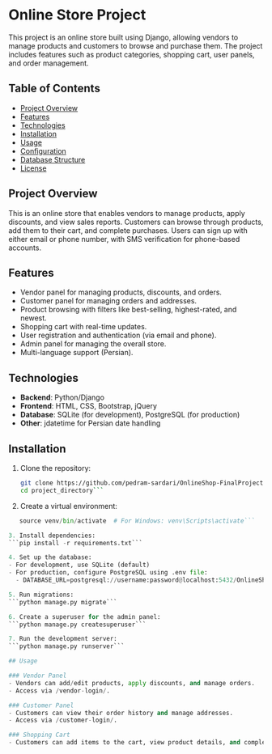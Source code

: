 # Online Store Project

This project is an online store built using Django, allowing vendors to manage products and customers to browse and purchase them. The project includes features such as product categories, shopping cart, user panels, and order management.

## Table of Contents

- [Project Overview](#project-overview)
- [Features](#features)
- [Technologies](#technologies)
- [Installation](#installation)
- [Usage](#usage)
- [Configuration](#configuration)
- [Database Structure](#database-structure)
- [License](#license)

## Project Overview

This is an online store that enables vendors to manage products, apply discounts, and view sales reports. Customers can browse through products, add them to their cart, and complete purchases. Users can sign up with either email or phone number, with SMS verification for phone-based accounts.

## Features

- Vendor panel for managing products, discounts, and orders.
- Customer panel for managing orders and addresses.
- Product browsing with filters like best-selling, highest-rated, and newest.
- Shopping cart with real-time updates.
- User registration and authentication (via email and phone).
- Admin panel for managing the overall store.
- Multi-language support (Persian).

## Technologies

- **Backend**: Python/Django
- **Frontend**: HTML, CSS, Bootstrap, jQuery
- **Database**: SQLite (for development), PostgreSQL (for production)
- **Other**: jdatetime for Persian date handling

## Installation

1. Clone the repository:
   ```bash
   git clone https://github.com/pedram-sardari/OnlineShop-FinalProject.git
   cd project_directory```

2. Create a virtual environment:
  ```python -m venv venv
     source venv/bin/activate  # For Windows: venv\Scripts\activate```

3. Install dependencies:
  ```pip install -r requirements.txt```

4. Set up the database:
  - For development, use SQLite (default)
  - For production, configure PostgreSQL using .env file:
    - DATABASE_URL=postgresql://username:password@localhost:5432/OnlineShop-FinalProject

5. Run migrations:
```python manage.py migrate```

6. Create a superuser for the admin panel:
```python manage.py createsuperuser```

7. Run the development server:
```python manage.py runserver```

## Usage

### Vendor Panel
- Vendors can add/edit products, apply discounts, and manage orders.
  - Access via /vendor-login/.

### Customer Panel
- Customers can view their order history and manage addresses.
  - Access via /customer-login/.

### Shopping Cart
- Customers can add items to the cart, view product details, and complete their purchase.
